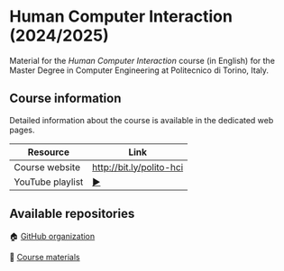 # Human Computer Interaction (2024/2025)

Material for the _Human Computer Interaction_ course (in English) for the Master Degree in Computer Engineering at Politecnico di Torino, Italy.

## Course information

Detailed information about the course is available in the dedicated web pages.

| Resource | Link |
|---------|---|
| Course website | <http://bit.ly/polito-hci> |
| YouTube playlist | [:arrow_forward:](https://www.youtube.com/playlist?list=PLs7DWGc_wmwSfM5xRFqwSr7vWQcl5VErw)|

## Available repositories

:house: [GitHub organization](https://github.com/polito-hci-2024)

:blue_book: [Course materials](https://github.com/polito-hci-2024/materials)
